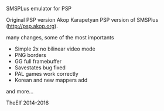 SMSPLus emulator for PSP

Original PSP version Akop Karapetyan PSP version of SMSPlus (http://psp.akop.org).



many changes, some of the most importants


- Simple 2x no bilinear video mode
- PNG borders
- GG full framebuffer
- Savestates bug fixed
- PAL games work correctly
- Korean and new mappers add


and more...



TheElf 2014-2016

